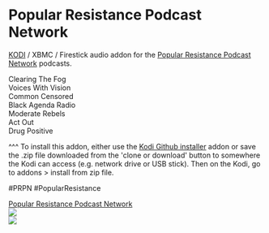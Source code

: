 Popular Resistance Podcast Network<br>
=============================

<a href="www.kodi.tv">KODI</a> / XBMC / Firestick audio addon for the <a href="https://popularresistance.org/prpn/">Popular Resistance Podcast Network</a> podcasts.<br>

Clearing The Fog<br>
Voices With Vision<br>
Common Censored<br>
Black Agenda Radio<br>
Moderate Rebels<br>
Act Out<br>
Drug Positive<br>

^^^ To install this addon, either use the <a href="https://www.tvaddons.co/github-browser-kodi/">Kodi Github installer</a> addon or save the .zip file downloaded from the 'clone or download' button to somewhere the Kodi can access (e.g. network drive or USB stick). Then on the Kodi, go to addons > install from zip file.<br>

#PRPN
#PopularResistance

<a href="https://popularresistance.org/prpn/">Popular Resistance Podcast Network</a><br>
<a href="https://popularresistance.org/prpn/"><img src="https://popularresistance-uploads.s3.amazonaws.com/uploads/2018/09/prpn-banner.jpg"><br><a href="http://www.kodi.tv"><img src="https://kodi.tv/sites/default/files/page/field_image/about--devices.jpg">
